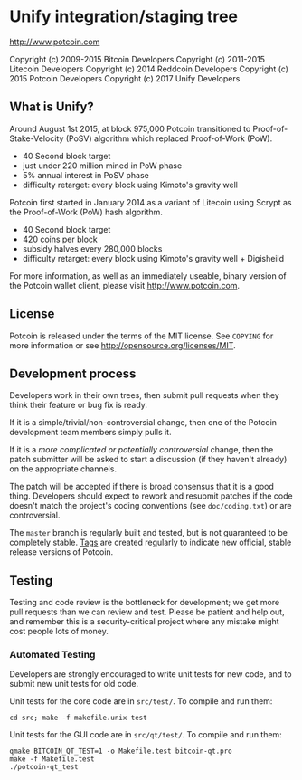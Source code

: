 Unify integration/staging tree
================================

http://www.potcoin.com

Copyright (c) 2009-2015 Bitcoin Developers
Copyright (c) 2011-2015 Litecoin Developers
Copyright (c) 2014 Reddcoin Developers
Copyright (c) 2015 Potcoin Developers
Copyright (c) 2017 Unify Developers


What is Unify?
----------------

Around August 1st 2015, at block 975,000 Potcoin transitioned to Proof-of-Stake-Velocity (PoSV)
algorithm which replaced Proof-of-Work (PoW).
 - 40 Second block target
 - just under 220 million mined in PoW phase
 - 5% annual interest in PoSV phase
 - difficulty retarget: every block using Kimoto's gravity well

Potcoin first started in January 2014 as a variant of Litecoin using Scrypt as
the Proof-of-Work (PoW) hash algorithm.
 - 40 Second block target
 - 420 coins per block
 - subsidy halves every 280,000 blocks
 - difficulty retarget: every block using Kimoto's gravity well + Digisheild

For more information, as well as an immediately useable, binary version of
the Potcoin wallet client, please visit http://www.potcoin.com.

License
-------

Potcoin is released under the terms of the MIT license. See `COPYING` for more
information or see http://opensource.org/licenses/MIT.

Development process
-------------------

Developers work in their own trees, then submit pull requests when they think
their feature or bug fix is ready.

If it is a simple/trivial/non-controversial change, then one of the Potcoin
development team members simply pulls it.

If it is a *more complicated or potentially controversial* change, then the patch
submitter will be asked to start a discussion (if they haven't already) on the
appropriate channels.

The patch will be accepted if there is broad consensus that it is a good thing.
Developers should expect to rework and resubmit patches if the code doesn't
match the project's coding conventions (see `doc/coding.txt`) or are
controversial.

The `master` branch is regularly built and tested, but is not guaranteed to be
completely stable. [Tags](https://github.com/potcoin-project/potcoin/tags) are created
regularly to indicate new official, stable release versions of Potcoin.

Testing
-------

Testing and code review is the bottleneck for development; we get more pull
requests than we can review and test. Please be patient and help out, and
remember this is a security-critical project where any mistake might cost people
lots of money.

### Automated Testing

Developers are strongly encouraged to write unit tests for new code, and to
submit new unit tests for old code.

Unit tests for the core code are in `src/test/`. To compile and run them:

    cd src; make -f makefile.unix test

Unit tests for the GUI code are in `src/qt/test/`. To compile and run them:

    qmake BITCOIN_QT_TEST=1 -o Makefile.test bitcoin-qt.pro
    make -f Makefile.test
    ./potcoin-qt_test
